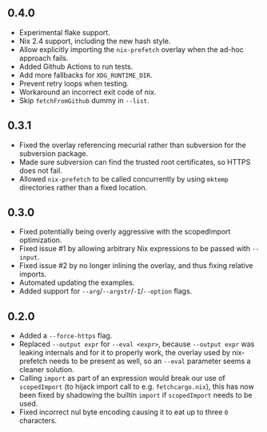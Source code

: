 ## 0.4.0

- Experimental flake support.
- Nix 2.4 support, including the new hash style.
- Allow explicitly importing the `nix-prefetch` overlay when the ad-hoc approach fails.
- Added Github Actions to run tests.
- Add more fallbacks for `XDG_RUNTIME_DIR`.
- Prevent retry loops when testing.
- Workaround an incorrect exit code of nix.
- Skip `fetchFromGithub` dummy in `--list`.

## 0.3.1

- Fixed the overlay referencing mecurial rather than subversion for the subversion package.
- Made sure subversion can find the trusted root certificates, so HTTPS does not fail.
- Allowed `nix-prefetch` to be called concurrently by using `mktemp` directories rather than a fixed location.

## 0.3.0

- Fixed potentially being overly aggressive with the scopedImport optimization.
- Fixed issue #1 by allowing arbitrary Nix expressions to be passed with `--input`.
- Fixed issue #2 by no longer inlining the overlay, and thus fixing relative imports.
- Automated updating the examples.
- Added support for `--arg`/`--argstr`/`-I`/`--option` flags.

## 0.2.0

- Added a `--force-https` flag.
- Replaced `--output expr` for `--eval <expr>`, because `--output expr` was leaking internals and for it to properly work, the overlay used by nix-prefetch needs to be present as well, so an `--eval` parameter seems a cleaner solution.
- Calling `import` as part of an expression would break our use of `scopedImport` (to hijack import call to e.g. `fetchcargo.nix`), this has now been fixed by shadowing the builtin `import` if `scopedImport` needs to be used.
- Fixed incorrect nul byte encoding causing it to eat up to three `0` characters.
